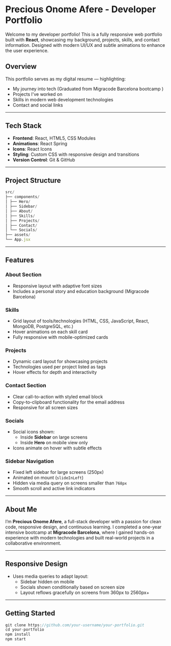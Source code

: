 # Precious Onome Afere - Developer Portfolio 

Welcome to my developer portfolio! This is a fully responsive web portfolio built with **React**, showcasing my background, projects, skills, and contact information. Designed with modern UI/UX and subtle animations to enhance the user experience.

##  Overview

This portfolio serves as my digital resume — highlighting:

- My journey into tech (Graduated from Migracode Barcelona bootcamp )
- Projects I've worked on
- Skills in modern web development technologies
- Contact and social links

---

## Tech Stack

- **Frontend**: React, HTML5, CSS Modules
- **Animations**: React Spring
- **Icons**: React Icons
- **Styling**: Custom CSS with responsive design and transitions
- **Version Control**: Git & GitHub

---

##  Project Structure
```js
src/
├── components/
│ ├── Hero/
│ ├── Sidebar/
│ ├── About/
│ ├── Skills/
│ ├── Projects/
│ ├── Contact/
│ └── Socials/
├── assets/
└── App.jsx

```

---

##  Features

###  About Section
- Responsive layout with adaptive font sizes
- Includes a personal story and education background (Migracode Barcelona)

###  Skills
- Grid layout of tools/technologies (HTML, CSS, JavaScript, React, MongoDB, PostgreSQL, etc.)
- Hover animations on each skill card
- Fully responsive with mobile-optimized cards

### Projects
- Dynamic card layout for showcasing projects
- Technologies used per project listed as tags
- Hover effects for depth and interactivity

### Contact Section
- Clear call-to-action with styled email block
- Copy-to-clipboard functionality for the email address
- Responsive for all screen sizes

###  Socials
- Social icons shown:
  - Inside **Sidebar** on large screens
  - Inside **Hero** on mobile view only
- Icons animate on hover with subtle effects

###  Sidebar Navigation
- Fixed left sidebar for large screens (250px)
- Animated on mount (`slideInLeft`)
- Hidden via media query on screens smaller than `768px`
- Smooth scroll and active link indicators

---

##  About Me

I’m **Precious Onome Afere**, a full-stack developer with a passion for clean code, responsive design, and continuous learning. I completed a one-year intensive bootcamp at **Migracode Barcelona**, where I gained hands-on experience with modern technologies and built real-world projects in a collaborative environment.

---

##  Responsive Design

- Uses media queries to adapt layout:
  - Sidebar hidden on mobile
  - Socials shown conditionally based on screen size
  - Layout reflows gracefully on screens from 360px to 2560px+

---

## Getting Started

``` js
git clone https://github.com/your-username/your-portfolio.git
cd your-portfolio
npm install
npm start
```

